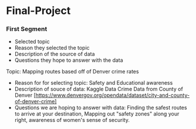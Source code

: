 # Final-Project

### First Segment
- Selected topic
- Reason they selected the topic
- Description of the source of data
- Questions they hope to answer with the data


Topic: Mapping routes based off of Denver crime rates 
- Reason for for selecting topic: Safety and Educational awareness
- Description of souce of data: Kaggle Data Crime Data from County of Denver [https://www.denvergov.org/opendata/dataset/city-and-county-of-denver-crime]
- Questions we are hoping to answer with data: Finding the safest routes to arrive at   your destination, Mapping out "safety zones" along your right, awareness of women's   sense of security.


